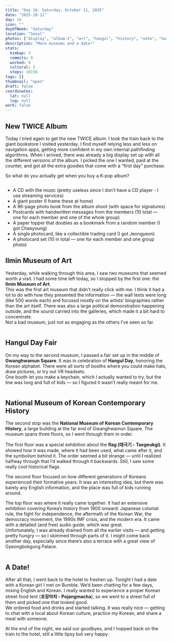 ```yaml
---
title: "Day 16: Saturday, October 11, 2025"
date: "2025-10-11"
day: 16
icon: ""
dayOfWeek: "Saturday"
location: "Seoul"
photos: ["display", "album-2", "art", "hangul", "history", "note", "twice", "open"]
description: "More museums and a date!"
stats:
  kimbap: 3
  commits: 0
  worked: 0
  cultural: 5
  steps: 10158
tags: []
thumbnail: "open"
draft: false
coordinates:
  lat: null
  lng: null
work: false
---
```

## New TWICE Album

Today I tried again to get the new TWICE album. I took the train back to the giant bookstore I visited yesterday. I find myself relying less and less on navigation apps, getting more confident in my own internal pathfinding algorithms. When I arrived, there was already a big display set up with all the different versions of the album. I picked the one I wanted, paid at the counter, and got all the extra goodies that come with a “first day” purchase.

So what do you actually get when you buy a K-pop album?

<Img album-2 desc="This is the 'Episode' version, styled like a sitcom. The box looks like a VHS tape.">

- A CD with the music (pretty useless since I don’t have a CD player - I use streaming services)
- A giant poster (I frame these at home)
- A 96-page photo book from the album shoot (with space for signatures)
- Postcards with handwritten messages from the members (10 total — one for each member and one of the whole group)
- A paper topper that doubles as a bookmark from a random member (I got Chaeyoung)
- A single photocard, like a collectible trading card (I got Jeongyeon)
- A photocard set (10 in total — one for each member and one group photo)

## Ilmin Museum of Art

Yesterday, while walking through this area, I saw two museums that seemed worth a visit. I had some time left today, so I stopped by the first one: the **Ilmin Museum of Art**.  
This was the first art museum that didn’t really click with me. I think it had a lot to do with how they presented the information — the wall texts were long (like 500 words each) and focused mostly on the artists’ biographies rather than the art itself. There was also a large political demonstration happening outside, and the sound carried into the galleries, which made it a bit hard to concentrate.  
Not a bad museum, just not as engaging as the others I’ve seen so far.

<Img art>

## Hangul Day Fair

On my way to the second museum, I passed a fair set up in the middle of **Gwanghwamun Square**. It was in celebration of **Hangul Day**, honoring the Korean alphabet. There were all sorts of booths where you could make hats, draw pictures, or try out VR headsets.  
One booth let you make a keychain, which I actually wanted to try, but the line was long and full of kids — so I figured it wasn’t really meant for me.

<Img hangul>

## National Museum of Korean Contemporary History

The second stop was the **National Museum of Korean Contemporary History**, a large building at the far end of Gwanghwamun Square. The museum spans three floors, so I went through them in order.

The first floor was a special exhibition about the **flag (태극기 - Taegeukgi)**. It showed how it was made, where it had been used, what came after it, and the symbolism behind it. The order seemed a bit strange — until I realized halfway through that I’d walked through it backwards. Still, I saw some really cool historical flags.

The second floor focused on how different generations of Koreans experienced their formative years. It was an interesting idea, but there was barely any English information, and the place was full of kids running around.

The top floor was where it really came together. It had an extensive exhibition covering Korea’s history from 1900 onward: Japanese colonial rule, the fight for independence, the aftermath of the Korean War, the democracy movement, the 1990s IMF crisis, and the modern era. It came with a detailed (and free) audio guide, which was great.  
Unfortunately, I was already drained from all the earlier visits — and getting pretty hungry — so I skimmed through parts of it. I might come back another day, especially since there’s also a terrace with a great view of Gyeongbokgung Palace.

<Img history>

## A Date!

After all that, I went back to the hotel to freshen up. Tonight I had a date with a Korean girl I met on Bumble. We’d been chatting for a few days, mixing English and Korean. I really wanted to experience a proper Korean street food tent (**포장마차 - Pojangmacha**), so we went to a street full of them and picked one that looked good.  
We ordered food and drinks and started talking. It was really nice — getting to chat with a local about Korean culture, practice my Korean, and share a meal with someone.  

At the end of the night, we said our goodbyes, and I hopped back on the train to the hotel, still a little tipsy but very happy.
